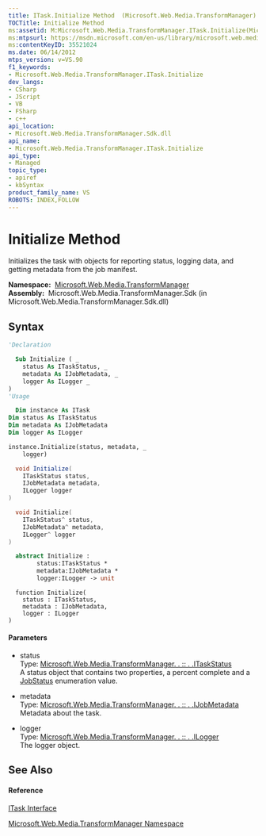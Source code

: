```yaml
---
title: ITask.Initialize Method  (Microsoft.Web.Media.TransformManager)
TOCTitle: Initialize Method
ms:assetid: M:Microsoft.Web.Media.TransformManager.ITask.Initialize(Microsoft.Web.Media.TransformManager.ITaskStatus,Microsoft.Web.Media.TransformManager.IJobMetadata,Microsoft.Web.Media.TransformManager.ILogger)
ms:mtpsurl: https://msdn.microsoft.com/en-us/library/microsoft.web.media.transformmanager.itask.initialize(v=VS.90)
ms:contentKeyID: 35521024
ms.date: 06/14/2012
mtps_version: v=VS.90
f1_keywords:
- Microsoft.Web.Media.TransformManager.ITask.Initialize
dev_langs:
- CSharp
- JScript
- VB
- FSharp
- c++
api_location:
- Microsoft.Web.Media.TransformManager.Sdk.dll
api_name:
- Microsoft.Web.Media.TransformManager.ITask.Initialize
api_type:
- Managed
topic_type:
- apiref
- kbSyntax
product_family_name: VS
ROBOTS: INDEX,FOLLOW
---
```


# Initialize Method

Initializes the task with objects for reporting status, logging data, and getting metadata from the job manifest.

**Namespace:**  [Microsoft.Web.Media.TransformManager](microsoft-web-media-transformmanager-namespace.md)  
**Assembly:**  Microsoft.Web.Media.TransformManager.Sdk (in Microsoft.Web.Media.TransformManager.Sdk.dll)

## Syntax

``` vb
'Declaration

  Sub Initialize ( _
    status As ITaskStatus, _
    metadata As IJobMetadata, _
    logger As ILogger _
)
'Usage

  Dim instance As ITask
Dim status As ITaskStatus
Dim metadata As IJobMetadata
Dim logger As ILogger

instance.Initialize(status, metadata, _
    logger)
```

``` csharp
  void Initialize(
    ITaskStatus status,
    IJobMetadata metadata,
    ILogger logger
)
```

``` c++
  void Initialize(
    ITaskStatus^ status, 
    IJobMetadata^ metadata, 
    ILogger^ logger
)
```

``` fsharp
  abstract Initialize : 
        status:ITaskStatus * 
        metadata:IJobMetadata * 
        logger:ILogger -> unit 
```

``` jscript
  function Initialize(
    status : ITaskStatus, 
    metadata : IJobMetadata, 
    logger : ILogger
)
```

#### Parameters

  - status  
    Type: [Microsoft.Web.Media.TransformManager. . :: . .ITaskStatus](itaskstatus-interface-microsoft-web-media-transformmanager.md)  
    A status object that contains two properties, a percent complete and a [JobStatus](jobstatus-enumeration-microsoft-web-media-transformmanager.md) enumeration value.  

<!-- end list -->

  - metadata  
    Type: [Microsoft.Web.Media.TransformManager. . :: . .IJobMetadata](ijobmetadata-interface-microsoft-web-media-transformmanager.md)  
    Metadata about the task.  

<!-- end list -->

  - logger  
    Type: [Microsoft.Web.Media.TransformManager. . :: . .ILogger](ilogger-interface-microsoft-web-media-transformmanager.md)  
    The logger object.  

## See Also

#### Reference

[ITask Interface](itask-interface-microsoft-web-media-transformmanager.md)

[Microsoft.Web.Media.TransformManager Namespace](microsoft-web-media-transformmanager-namespace.md)

